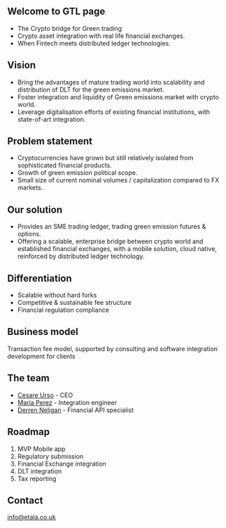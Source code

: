 ## Welcome to GTL page
+ The Crypto bridge for Green trading
+ Crypto asset integration with real life financial exchanges. 
+ When Fintech meets distributed ledger technologies.  

## Vision
+ Bring the advantages of mature trading world into scalability and distribution of DLT for the green emissions market.
+ Foster integration and liquidity of Green emissions market with crypto world. 
+ Leverage digitalisation efforts of existing financial institutions, with state-of-art integration. 

## Problem statement
+ Cryptocurrencies have grown but still relatively isolated from sophisticated financial products. 
+ Growth of green emission political scope.
+ Small size of current nominal volumes / capitalization compared to FX markets.

## Our solution
+ Provides  an SME  trading ledger, trading green emission futures & options.
+ Offering a scalable, enterprise bridge between crypto world and established financial exchanges, with a mobile solution,  cloud native, reinforced by distributed ledger technology. 

## Differentiation 
+ Scalable without hard forks
+ Competitive & sustainable fee structure 
+ Financial regulation compliance

## Business model
Transaction fee model, supported by consulting and software integration development for clients

## The team
+ [Cesare Urso](http://www.linkedin.com/in/curs0) - CEO
+ [Maria Perez](http://wwww.linkedin.com/in/mariap3) - Integration engineer
+ [Derren Neligan](http://www.linkedin.com/in/derren-neligan-526278b1) - Financial API specialist

## Roadmap
1) MVP Mobile app
2) Regulatory submission
3) Financial Exchange integration
4) DLT integration
5) Tax reporting

## Contact
info@etala.co.uk

